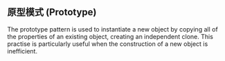 原型模式 (Prototype)
----------

The prototype pattern is used to instantiate a new object by copying all of the properties of an existing object, creating an independent clone. 
This practise is particularly useful when the construction of a new object is inefficient.